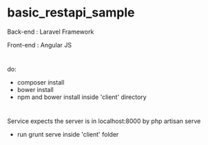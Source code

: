 # basic_restapi_sample


Back-end : Laravel Framework

Front-end : Angular JS
#
do:
* composer install
* bower install
* npm and bower install inside 'client' directory
#

Service expects the server is in localhost:8000 by php artisan serve
* run grunt serve inside 'client' folder
